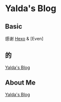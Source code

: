 # Yalda's Blog

## Basic

感谢 [Hexo](https://hexo.io) & [Even]

## 的

[Yalda's Blog](https://www.yalda.cn)

## About Me

[Yalda's Blog](https://www.yalda.cn)
